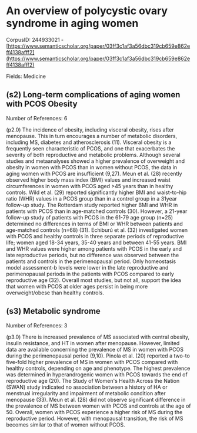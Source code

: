 # An overview of polycystic ovary syndrome in aging women

CorpusID: 244933021 - [https://www.semanticscholar.org/paper/03ff3c1af3a56dbc319cb659e862eff4138afff2](https://www.semanticscholar.org/paper/03ff3c1af3a56dbc319cb659e862eff4138afff2)

Fields: Medicine

## (s2) Long-term complications of aging women with PCOS Obesity
Number of References: 6

(p2.0) The incidence of obesity, including visceral obesity, rises after menopause. This in turn encourages a number of metabolic disorders, including MS, diabetes and atherosclerosis (11). Visceral obesity is a frequently seen characteristic of PCOS, and one that exacerbates the severity of both reproductive and metabolic problems. Although several studies and metaanalyses showed a higher prevalence of overweight and obesity in women with PCOS than in women without PCOS, the data in aging women with PCOS are insufficient (9,27). Meun et al. (28) recently observed higher body mass index (BMI) values and increased waist circumferences in women with PCOS aged >45 years than in healthy controls. Wild et al. (29) reported significantly higher BMI and waist-to-hip ratio (WHR) values in a PCOS group than in a control group in a 31year follow-up study. The Rotterdam study reported higher BMI and WHR in patients with PCOS than in age-matched controls (30). However, a 21-year follow-up study of patients with PCOS in the 61-79 age group (n=25) determined no differences in terms of BMI or WHR between patients and age-matched controls (n=68) (31). Echiburú et al. (32) investigated women with PCOS and healthy controls in three separate periods of reproductive life; women aged 18-34 years, 35-40 years and between 41-55 years. BMI and WHR values were higher among patients with PCOS in the early and late reproductive periods, but no difference was observed between the patients and controls in the perimenopausal period. Only homeostasis model assessment-b levels were lower in the late reproductive and perimenopausal periods in the patients with PCOS compared to early reproductive age (32). Overall most studies, but not all, support the idea that women with PCOS at older ages persist in being more overweight/obese than healthy controls.
## (s3) Metabolic syndrome
Number of References: 3

(p3.0) There is increased prevalence of MS associated with central obesity, insulin resistance, and HT in women after menopause. However, limited data are available concerning the prevalence of MS in women with PCOS during the perimenopausal period (9,10). Pinola et al. (20) reported a two-to five-fold higher prevalence of MS in women with PCOS compared with healthy controls, depending on age and phenotype. The highest prevalence was determined in hyperandrogenic women with PCOS towards the end of reproductive age (20). The Study of Women's Health Across the Nation (SWAN) study indicated no association between a history of HA or menstrual irregularity and impairment of metabolic condition after menopause (33). Meun et al. (28) did not observe significant difference in the prevalence of MS between women with PCOS and controls at the age of 50. Overall, women with PCOS experience a higher risk of MS during the reproductive period. However, with menopausal transition, the risk of MS becomes similar to that of women without PCOS.
